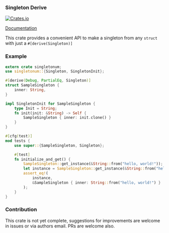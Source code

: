 ### Singleton Derive 
[![Crates.io](https://img.shields.io/crates/v/singletonum.svg)](https://crates.io/crates/singletonum)

[Documentation](https://docs.rs/crate/singletonum)

This crate provides a convenient API to make a singleton from any `struct` with just a `#[derive(Singleton)]`

### Example
```rust
extern crate singletonum;
use singletonum::{Singleton, SingletonInit};

#[derive(Debug, PartialEq, Singleton)]
struct SampleSingleton {
    inner: String,
}

impl SingletonInit for SampleSingleton {
    type Init = String;
    fn init(init: &String) -> Self {
        SampleSingleton { inner: init.clone() }
    }
}

#[cfg(test)]
mod tests {
    use super::{SampleSingleton, Singleton};

    #[test]
    fn initialize_and_get() {
        SampleSingleton::get_instance(&String::from("hello, world!"));
        let instance = SampleSingleton::get_instance(&String::from("hello, world!"));
        assert_eq!(
            instance,
            &SampleSingleton { inner: String::from("hello, world!") }
        );
    }
}
```

### Contribution
This crate is not yet complete, suggestions for improvements are welcome in issues or via authors email.
PRs are welcome also.
